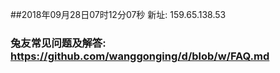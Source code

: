 ##2018年09月28日07时12分07秒 新址: 159.65.138.53
### 兔友常见问题及解答: https://github.com/wanggonging/d/blob/w/FAQ.md
